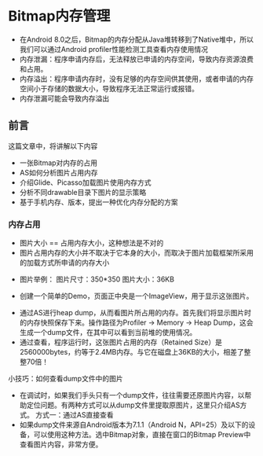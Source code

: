 # Bitmap内存管理

* 在Android 8.0之后，Bitmap的内存分配从Java堆转移到了Native堆中，所以我们可以通过Android profiler性能检测工具查看内存使用情况
* 内存泄漏：程序申请内存后，无法释放已申请的内存空间，导致内存资源浪费和占用。
* 内存溢出：程序申请内存时，没有足够的内存空间供其使用，或者申请的内存空间小于存储的数据大小，导致程序无法正常运行或报错。
* 内存泄漏可能会导致内存溢出

## 前言
这篇文章中，将讲解以下内容
* 一张Bitmap对内存的占用
* AS如何分析图片占用内存
* 介绍Glide、Picasso加载图片使用内存方式
* 分析不同drawable目录下图片的显示策略
* 基于手机内存、版本，提出一种优化内存分配的方案

### 内存占用
* 图片大小 == 占用内存大小，这种想法是不对的
* 图片占用内存的大小并不取决于它本身的大小，而取决于图片加载框架所采用的加载方式所申请的内存大小
+ 图片举例：
    图片尺寸：350*350
    图片大小：36KB

+ 创建一个简单的Demo，页面正中央是一个ImageView，用于显示这张图片。

* 通过AS进行heap dump，从而看图片所占用的内存。首先我们将显示图片时的内存快照保存下来。操作路径为Profiler -> Memory -> Heap Dump，这会生成一个dump文件，在其中可以看到当前堆的使用情况。
* 通过查看，程序运行时，这张图片占用的内存（Retained Size）是2560000bytes，约等于2.4MB内存。与它在磁盘上36KB的大小，相差了整整70倍！

小技巧：如何查看dump文件中的图片
* 在调试时，如果我们手头只有一个dump文件，往往需要还原图片内容，以帮助定位问题。有两种方式可以从dump文件里提取原图片，这里只介绍AS方式。
方式一：通过AS直接查看
* 如果dump文件来源自Android版本为7.1.1（Android N，API=25）及以下的设备，可以使用这种方法。选中Bitmap对象，直接在窗口的Bitmap Preview中查看图片内容，非常方便。

